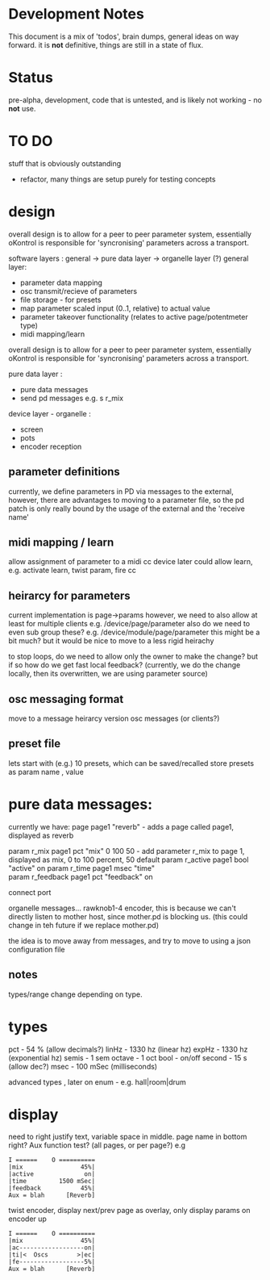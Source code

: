 # Development Notes
This document is a mix of 'todos', brain dumps, general ideas on way forward.
it is **not** definitive, things are still in a state of flux.

# Status
pre-alpha, development, code that is untested, and is likely not working - no **not** use.

# TO DO
stuff that is obviously outstanding
- refactor, many things are setup purely for testing concepts

# design
overall design is to allow for a peer to peer parameter system, essentially oKontrol is responsible for 'syncronising' parameters across a transport.

software layers : general -> pure data layer -> organelle layer (?)
general layer:
- parameter data mapping
- osc transmit/recieve of parameters
- file storage - for presets
- map parameter scaled input (0..1, relative) to actual value
- parameter takeover functionality (relates to active page/potentmeter type)
- midi mapping/learn

overall design is to allow for a peer to peer parameter system, essentially oKontrol is responsible for 'syncronising' parameters across a transport.

pure data layer :
- pure data messages
- send pd messages e.g. s r_mix

device layer - organelle :
- screen
- pots
- encoder reception
  
## parameter definitions
currently, we define parameters in PD via messages to the external, however, there are advantages to moving to a parameter file, so the pd patch is only really bound by the usage of the external and the 'receive name'

## midi mapping / learn
allow assignment of parameter to a midi cc
device later could allow learn, e.g. activate learn, twist param, fire cc


## heirarcy for parameters
current implementation is page->params
however, we need to also allow at least for multiple clients 
e.g. 
/device/page/parameter
also do we need to even sub group these? 
e.g. 
/device/module/page/parameter
this might be a bit much? but it would be nice to move to a less rigid heirachy

to stop loops, do we need to allow only the owner to make the change? but if so how do we get fast local feedback?
(currently, we do the change locally, then its overwritten, we are using parameter source)

## osc messaging format
move to a message heirarcy 
version osc messages (or clients?)


## preset file
lets start with (e.g.) 10 presets, which can be saved/recalled
store presets as param name , value


# pure data messages:


currently we have:
page page1 "reverb"  - adds a page called page1, displayed as reverb

param r_mix page1 pct "mix" 0 100 50 - add parameter r_mix to page 1, displayed as mix, 0 to 100 percent, 50 default
param r_active page1 bool "active" on 
param r_time page1 msec "time"  
param r_feedback page1 pct "feedback" on 

connect port

organelle messages... rawknob1-4 encoder, this is because we can't directly listen to mother host, since mother.pd is blocking us. 
(this could change in teh future if we replace mother.pd)

the idea is to move away from messages, and try to move to using a json configuration file

## notes
types/range change depending on type.


# types
pct     - 54 %  (allow decimals?)
linHz   - 1330 hz (linear hz)
expHz   - 1330 hz (exponential hz)
semis   - 1 sem
octave  - 1 oct
bool    - on/off
second  - 15 s (allow dec?)
msec    - 100 mSec (milliseconds)

advanced types , later on
enum  -  e.g. hall|room|drum 

# display 
need to right justify text, variable space in middle.
page name in bottom right?
Aux function test? (all pages, or per page?)
e.g
```
I ======    O ==========
|mix                45%|
|active              on|
|time         1500 mSec|
|feedback           45%|
Aux = blah      [Reverb]
```

twist encoder, display next/prev page as overlay, only display params on encoder up
```
I ======    O ==========
|mix                45%|
|ac------------------on|
|ti|<  Oscs        >|ec|
|fe------------------5%|
Aux = blah      [Reverb]
```





